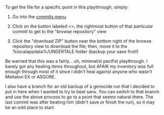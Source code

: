 To get the file for a specific point in this playthrough, simply:

1. Go into the [commits menu](https://github.com/Putnam3145/Undertale-Save/commits/master)

2. Click on the button labeled <>, the rightmost button of that particular commit to get to the "browse repository" view

3. Click the "download ZIP" button near the bottom right of the browse repository view to download the file; then, move it to the %localappdata%/UNDERTALE folder (backup your save first!)

Be warned that this was a fairly... uh, minimalist pacifist playthrough. I barely got any healing items throughout, but AFAIK my inventory was full enough through most of it since I didn't heal against anyone who wasn't Mettaton EX or ASGORE.

I also have a branch for an old backup of a genocide run that I decided to put in here when I wanted to try to beat sans. You can switch to that branch and use the above process to go to a point that seems natural there. The last commit was after beating him (didn't save or finish the run), so it may be an odd place to start.
